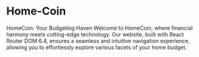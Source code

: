 # Home-Coin
HomeCoin: Your Budgeting Haven  Welcome to HomeCoin, where financial harmony meets cutting-edge technology. Our website, built with React Router DOM 6.4, ensures a seamless and intuitive navigation experience, allowing you to effortlessly explore various facets of your home budget.
